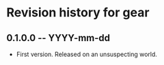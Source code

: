 # Revision history for gear

## 0.1.0.0  -- YYYY-mm-dd

* First version. Released on an unsuspecting world.
